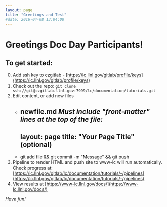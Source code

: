 ```yaml
---
layout: page
title: "Greetings and Test"
#date: 2016-04-08 13:04:00
---
```


Greetings Doc Day Participants!
===============================

To get started:
---------------

0. Add ssh key to czgitlab - [https://lc.llnl.gov/gitlab/profile/keys](https://lc.llnl.gov/gitlab/profile/keys)
1. Check out the repo:
`git clone ssh://git@czgitlab.llnl.gov:7999/lc/documentation/tutorials.git`
2. Edit content, or add new files 
    - <your-favorite-editor> newfile.**md**
	    *Must include "front-matter" lines at the top of the file:*
		---
		layout: page
		title: "Your Page Title"  (optional)
		---
    - git add file && git commit -m "Message" && git push
3. Pipeline to render HTML and push site to www-lc will run automatically. Check progress at:
[https://lc.llnl.gov/gitlab/lc/documentation/tutorials/-/pipelines](https://lc.llnl.gov/gitlab/lc/documentation/tutorials/-/pipelines)
4. View results at [https://www-lc.llnl.gov/docs/](https://www-lc.llnl.gov/docs/)

*Have fun!*
